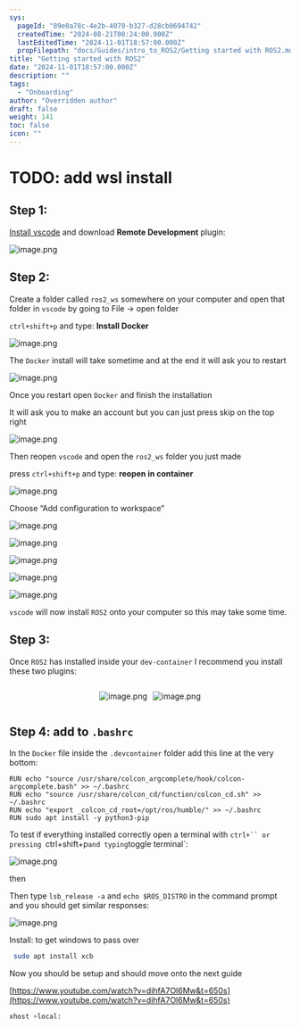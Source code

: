 ```yaml
---
sys:
  pageId: "89e0a78c-4e2b-4070-b327-d28cb0694742"
  createdTime: "2024-08-21T00:24:00.000Z"
  lastEditedTime: "2024-11-01T18:57:00.000Z"
  propFilepath: "docs/Guides/intro_to_ROS2/Getting started with ROS2.md"
title: "Getting started with ROS2"
date: "2024-11-01T18:57:00.000Z"
description: ""
tags:
  - "Onboarding"
author: "Overridden author"
draft: false
weight: 141
toc: false
icon: ""
---
```


# TODO: add wsl install

## Step 1:

[Install vscode](https://code.visualstudio.com/download) and download **Remote Development** plugin:

![image.png](https://prod-files-secure.s3.us-west-2.amazonaws.com/d518164a-d88e-44d1-a4ee-3adb3bd8bce0/efb52993-1881-4a40-b95e-6f020334f022/image.png?X-Amz-Algorithm=AWS4-HMAC-SHA256&X-Amz-Content-Sha256=UNSIGNED-PAYLOAD&X-Amz-Credential=ASIAZI2LB4667NCKNJ4H%2F20250317%2Fus-west-2%2Fs3%2Faws4_request&X-Amz-Date=20250317T150817Z&X-Amz-Expires=3600&X-Amz-Security-Token=IQoJb3JpZ2luX2VjEO%2F%2F%2F%2F%2F%2F%2F%2F%2F%2F%2FwEaCXVzLXdlc3QtMiJHMEUCIQD9YgtbHwT7PKSSZAbTEf4EJ5qn%2Bbk1RMQ0dmfWpYXMCQIgc9j1taX7IFy73Sdg%2FBn%2FBW%2FzRlDgnF3lZmvfUp9sQKwq%2FwMISBAAGgw2Mzc0MjMxODM4MDUiDIP8BqVl8YBpsgHDUircA1RK1D4Z0rQGxB4%2BJxiLKGMkgrde3%2B9jlrOCOpm4sdv1ib86HJtyjY0yclR4FVuqyA0yrkTIwR%2BittvY0wAcqhDZvALdOcLJ7ExuPmUb4wMxSj4D2sshJpdEjbHbpDB0%2BGS4wpFIHDi9ZTNVNj9swY2qs6U6zpb%2FwYWknYmZjYvKAfSxDC%2FQk9OtsSKiU7giIkLtooppuIXbTPe27zUB2JZVhHYM5xGd3UP2gMNi2lTmuuVd9mK1MENs8RfR3%2BEb00QVmAgfG%2BitoxwIT3xt%2Bmy58gm0q3i6D9QKRCqumjbMTFDzmM2xpCfQx1WZ0AAJBNU3zGCR3N2qb59bSHpk0fpB6%2FL2ZylkR5L%2BahK5KDYQBMCffHBGUbcMFsOOtip179I5vCzkxc%2F5awXNGWtV3TwZ2EBXzi1P3N4BO%2FTky%2BskiVKNxxtLtElZ5Vhcgszyztyby4M6nO4Z4ZJqHk7Mpv4FaYqJCR9K%2BMgyAcJnBqnMh8SMjGL%2BWjfjF1qDFKiSq7j4ZvxbWQd22%2FcFuggMdZZPJu1nrwErYcjOxwc6NS9CGCf3T3TrETHPjAf5DFrMmiNtT08X4eQTthOxmhXVrE60S0y7%2FGii%2FumON%2Bf2nLm0DQtaN4tQl%2BK4mcBMMLLq4L4GOqUBEyBwuuJaS4MBzYYSzZXZCz%2B7MV8Fn%2Ftpn4dLET25KL1XgRS%2B9zMwKX2iuOrYQLbPoAEMEtJ3K3wbd%2BGsKgr3duZE3%2BO7p1tjBVOEYW4G16ySZI1BEeEmsCQiE%2B8VoIxMqT0VlHM803wdQvh%2FfnRGJQpy3w46%2F%2FCpfLUBKmccojuMQrl%2FW4ymzL5wUDWaG3nxIUHxeCQBM%2BLIAFmgQgnMBJbbDRJ0&X-Amz-Signature=6047365f0c17a756243fab60af7980d8b241b7b2c9126905ce4208ab946b5821&X-Amz-SignedHeaders=host&x-id=GetObject)

## Step 2:

Create a folder called `ros2_ws` somewhere on your computer and open that folder in `vscode` by going to File → open folder 

`ctrl+shift+p` and type: **Install Docker**

![image.png](https://prod-files-secure.s3.us-west-2.amazonaws.com/d518164a-d88e-44d1-a4ee-3adb3bd8bce0/2269dc0e-1cd5-47ff-bceb-c04ad9b2eab0/image.png?X-Amz-Algorithm=AWS4-HMAC-SHA256&X-Amz-Content-Sha256=UNSIGNED-PAYLOAD&X-Amz-Credential=ASIAZI2LB4667NCKNJ4H%2F20250317%2Fus-west-2%2Fs3%2Faws4_request&X-Amz-Date=20250317T150817Z&X-Amz-Expires=3600&X-Amz-Security-Token=IQoJb3JpZ2luX2VjEO%2F%2F%2F%2F%2F%2F%2F%2F%2F%2F%2FwEaCXVzLXdlc3QtMiJHMEUCIQD9YgtbHwT7PKSSZAbTEf4EJ5qn%2Bbk1RMQ0dmfWpYXMCQIgc9j1taX7IFy73Sdg%2FBn%2FBW%2FzRlDgnF3lZmvfUp9sQKwq%2FwMISBAAGgw2Mzc0MjMxODM4MDUiDIP8BqVl8YBpsgHDUircA1RK1D4Z0rQGxB4%2BJxiLKGMkgrde3%2B9jlrOCOpm4sdv1ib86HJtyjY0yclR4FVuqyA0yrkTIwR%2BittvY0wAcqhDZvALdOcLJ7ExuPmUb4wMxSj4D2sshJpdEjbHbpDB0%2BGS4wpFIHDi9ZTNVNj9swY2qs6U6zpb%2FwYWknYmZjYvKAfSxDC%2FQk9OtsSKiU7giIkLtooppuIXbTPe27zUB2JZVhHYM5xGd3UP2gMNi2lTmuuVd9mK1MENs8RfR3%2BEb00QVmAgfG%2BitoxwIT3xt%2Bmy58gm0q3i6D9QKRCqumjbMTFDzmM2xpCfQx1WZ0AAJBNU3zGCR3N2qb59bSHpk0fpB6%2FL2ZylkR5L%2BahK5KDYQBMCffHBGUbcMFsOOtip179I5vCzkxc%2F5awXNGWtV3TwZ2EBXzi1P3N4BO%2FTky%2BskiVKNxxtLtElZ5Vhcgszyztyby4M6nO4Z4ZJqHk7Mpv4FaYqJCR9K%2BMgyAcJnBqnMh8SMjGL%2BWjfjF1qDFKiSq7j4ZvxbWQd22%2FcFuggMdZZPJu1nrwErYcjOxwc6NS9CGCf3T3TrETHPjAf5DFrMmiNtT08X4eQTthOxmhXVrE60S0y7%2FGii%2FumON%2Bf2nLm0DQtaN4tQl%2BK4mcBMMLLq4L4GOqUBEyBwuuJaS4MBzYYSzZXZCz%2B7MV8Fn%2Ftpn4dLET25KL1XgRS%2B9zMwKX2iuOrYQLbPoAEMEtJ3K3wbd%2BGsKgr3duZE3%2BO7p1tjBVOEYW4G16ySZI1BEeEmsCQiE%2B8VoIxMqT0VlHM803wdQvh%2FfnRGJQpy3w46%2F%2FCpfLUBKmccojuMQrl%2FW4ymzL5wUDWaG3nxIUHxeCQBM%2BLIAFmgQgnMBJbbDRJ0&X-Amz-Signature=dec099b3acb6f4e26ea7772799f83d2476f9426141126cd4845805d1bb5df1da&X-Amz-SignedHeaders=host&x-id=GetObject)

The `Docker` install will take sometime and at the end it will ask you to restart

![image.png](https://prod-files-secure.s3.us-west-2.amazonaws.com/d518164a-d88e-44d1-a4ee-3adb3bd8bce0/ed233f78-be33-4b1f-b89c-9c346c0e961e/image.png?X-Amz-Algorithm=AWS4-HMAC-SHA256&X-Amz-Content-Sha256=UNSIGNED-PAYLOAD&X-Amz-Credential=ASIAZI2LB4667NCKNJ4H%2F20250317%2Fus-west-2%2Fs3%2Faws4_request&X-Amz-Date=20250317T150817Z&X-Amz-Expires=3600&X-Amz-Security-Token=IQoJb3JpZ2luX2VjEO%2F%2F%2F%2F%2F%2F%2F%2F%2F%2F%2FwEaCXVzLXdlc3QtMiJHMEUCIQD9YgtbHwT7PKSSZAbTEf4EJ5qn%2Bbk1RMQ0dmfWpYXMCQIgc9j1taX7IFy73Sdg%2FBn%2FBW%2FzRlDgnF3lZmvfUp9sQKwq%2FwMISBAAGgw2Mzc0MjMxODM4MDUiDIP8BqVl8YBpsgHDUircA1RK1D4Z0rQGxB4%2BJxiLKGMkgrde3%2B9jlrOCOpm4sdv1ib86HJtyjY0yclR4FVuqyA0yrkTIwR%2BittvY0wAcqhDZvALdOcLJ7ExuPmUb4wMxSj4D2sshJpdEjbHbpDB0%2BGS4wpFIHDi9ZTNVNj9swY2qs6U6zpb%2FwYWknYmZjYvKAfSxDC%2FQk9OtsSKiU7giIkLtooppuIXbTPe27zUB2JZVhHYM5xGd3UP2gMNi2lTmuuVd9mK1MENs8RfR3%2BEb00QVmAgfG%2BitoxwIT3xt%2Bmy58gm0q3i6D9QKRCqumjbMTFDzmM2xpCfQx1WZ0AAJBNU3zGCR3N2qb59bSHpk0fpB6%2FL2ZylkR5L%2BahK5KDYQBMCffHBGUbcMFsOOtip179I5vCzkxc%2F5awXNGWtV3TwZ2EBXzi1P3N4BO%2FTky%2BskiVKNxxtLtElZ5Vhcgszyztyby4M6nO4Z4ZJqHk7Mpv4FaYqJCR9K%2BMgyAcJnBqnMh8SMjGL%2BWjfjF1qDFKiSq7j4ZvxbWQd22%2FcFuggMdZZPJu1nrwErYcjOxwc6NS9CGCf3T3TrETHPjAf5DFrMmiNtT08X4eQTthOxmhXVrE60S0y7%2FGii%2FumON%2Bf2nLm0DQtaN4tQl%2BK4mcBMMLLq4L4GOqUBEyBwuuJaS4MBzYYSzZXZCz%2B7MV8Fn%2Ftpn4dLET25KL1XgRS%2B9zMwKX2iuOrYQLbPoAEMEtJ3K3wbd%2BGsKgr3duZE3%2BO7p1tjBVOEYW4G16ySZI1BEeEmsCQiE%2B8VoIxMqT0VlHM803wdQvh%2FfnRGJQpy3w46%2F%2FCpfLUBKmccojuMQrl%2FW4ymzL5wUDWaG3nxIUHxeCQBM%2BLIAFmgQgnMBJbbDRJ0&X-Amz-Signature=3b702cda2216f00ab06798170db64b4835dd6f80c7e262112b73f180cc6534d5&X-Amz-SignedHeaders=host&x-id=GetObject)

Once you restart open `Docker` and finish the installation

It will ask you to make an account but you can just press skip on the top right

![image.png](https://prod-files-secure.s3.us-west-2.amazonaws.com/d518164a-d88e-44d1-a4ee-3adb3bd8bce0/21010ad9-1659-4fd9-9f59-9932a09b2a3d/image.png?X-Amz-Algorithm=AWS4-HMAC-SHA256&X-Amz-Content-Sha256=UNSIGNED-PAYLOAD&X-Amz-Credential=ASIAZI2LB4667NCKNJ4H%2F20250317%2Fus-west-2%2Fs3%2Faws4_request&X-Amz-Date=20250317T150817Z&X-Amz-Expires=3600&X-Amz-Security-Token=IQoJb3JpZ2luX2VjEO%2F%2F%2F%2F%2F%2F%2F%2F%2F%2F%2FwEaCXVzLXdlc3QtMiJHMEUCIQD9YgtbHwT7PKSSZAbTEf4EJ5qn%2Bbk1RMQ0dmfWpYXMCQIgc9j1taX7IFy73Sdg%2FBn%2FBW%2FzRlDgnF3lZmvfUp9sQKwq%2FwMISBAAGgw2Mzc0MjMxODM4MDUiDIP8BqVl8YBpsgHDUircA1RK1D4Z0rQGxB4%2BJxiLKGMkgrde3%2B9jlrOCOpm4sdv1ib86HJtyjY0yclR4FVuqyA0yrkTIwR%2BittvY0wAcqhDZvALdOcLJ7ExuPmUb4wMxSj4D2sshJpdEjbHbpDB0%2BGS4wpFIHDi9ZTNVNj9swY2qs6U6zpb%2FwYWknYmZjYvKAfSxDC%2FQk9OtsSKiU7giIkLtooppuIXbTPe27zUB2JZVhHYM5xGd3UP2gMNi2lTmuuVd9mK1MENs8RfR3%2BEb00QVmAgfG%2BitoxwIT3xt%2Bmy58gm0q3i6D9QKRCqumjbMTFDzmM2xpCfQx1WZ0AAJBNU3zGCR3N2qb59bSHpk0fpB6%2FL2ZylkR5L%2BahK5KDYQBMCffHBGUbcMFsOOtip179I5vCzkxc%2F5awXNGWtV3TwZ2EBXzi1P3N4BO%2FTky%2BskiVKNxxtLtElZ5Vhcgszyztyby4M6nO4Z4ZJqHk7Mpv4FaYqJCR9K%2BMgyAcJnBqnMh8SMjGL%2BWjfjF1qDFKiSq7j4ZvxbWQd22%2FcFuggMdZZPJu1nrwErYcjOxwc6NS9CGCf3T3TrETHPjAf5DFrMmiNtT08X4eQTthOxmhXVrE60S0y7%2FGii%2FumON%2Bf2nLm0DQtaN4tQl%2BK4mcBMMLLq4L4GOqUBEyBwuuJaS4MBzYYSzZXZCz%2B7MV8Fn%2Ftpn4dLET25KL1XgRS%2B9zMwKX2iuOrYQLbPoAEMEtJ3K3wbd%2BGsKgr3duZE3%2BO7p1tjBVOEYW4G16ySZI1BEeEmsCQiE%2B8VoIxMqT0VlHM803wdQvh%2FfnRGJQpy3w46%2F%2FCpfLUBKmccojuMQrl%2FW4ymzL5wUDWaG3nxIUHxeCQBM%2BLIAFmgQgnMBJbbDRJ0&X-Amz-Signature=8f16e04d775e14e6c14e960f4aa2787fd32a43c2486253c6ec9a6230488b1aaf&X-Amz-SignedHeaders=host&x-id=GetObject)

Then reopen `vscode` and open the `ros2_ws` folder you just made

press `ctrl+shift+p` and type: **reopen in container**

![image.png](https://prod-files-secure.s3.us-west-2.amazonaws.com/d518164a-d88e-44d1-a4ee-3adb3bd8bce0/4e93b8c2-41ad-488c-8095-c74205196118/image.png?X-Amz-Algorithm=AWS4-HMAC-SHA256&X-Amz-Content-Sha256=UNSIGNED-PAYLOAD&X-Amz-Credential=ASIAZI2LB4667NCKNJ4H%2F20250317%2Fus-west-2%2Fs3%2Faws4_request&X-Amz-Date=20250317T150817Z&X-Amz-Expires=3600&X-Amz-Security-Token=IQoJb3JpZ2luX2VjEO%2F%2F%2F%2F%2F%2F%2F%2F%2F%2F%2FwEaCXVzLXdlc3QtMiJHMEUCIQD9YgtbHwT7PKSSZAbTEf4EJ5qn%2Bbk1RMQ0dmfWpYXMCQIgc9j1taX7IFy73Sdg%2FBn%2FBW%2FzRlDgnF3lZmvfUp9sQKwq%2FwMISBAAGgw2Mzc0MjMxODM4MDUiDIP8BqVl8YBpsgHDUircA1RK1D4Z0rQGxB4%2BJxiLKGMkgrde3%2B9jlrOCOpm4sdv1ib86HJtyjY0yclR4FVuqyA0yrkTIwR%2BittvY0wAcqhDZvALdOcLJ7ExuPmUb4wMxSj4D2sshJpdEjbHbpDB0%2BGS4wpFIHDi9ZTNVNj9swY2qs6U6zpb%2FwYWknYmZjYvKAfSxDC%2FQk9OtsSKiU7giIkLtooppuIXbTPe27zUB2JZVhHYM5xGd3UP2gMNi2lTmuuVd9mK1MENs8RfR3%2BEb00QVmAgfG%2BitoxwIT3xt%2Bmy58gm0q3i6D9QKRCqumjbMTFDzmM2xpCfQx1WZ0AAJBNU3zGCR3N2qb59bSHpk0fpB6%2FL2ZylkR5L%2BahK5KDYQBMCffHBGUbcMFsOOtip179I5vCzkxc%2F5awXNGWtV3TwZ2EBXzi1P3N4BO%2FTky%2BskiVKNxxtLtElZ5Vhcgszyztyby4M6nO4Z4ZJqHk7Mpv4FaYqJCR9K%2BMgyAcJnBqnMh8SMjGL%2BWjfjF1qDFKiSq7j4ZvxbWQd22%2FcFuggMdZZPJu1nrwErYcjOxwc6NS9CGCf3T3TrETHPjAf5DFrMmiNtT08X4eQTthOxmhXVrE60S0y7%2FGii%2FumON%2Bf2nLm0DQtaN4tQl%2BK4mcBMMLLq4L4GOqUBEyBwuuJaS4MBzYYSzZXZCz%2B7MV8Fn%2Ftpn4dLET25KL1XgRS%2B9zMwKX2iuOrYQLbPoAEMEtJ3K3wbd%2BGsKgr3duZE3%2BO7p1tjBVOEYW4G16ySZI1BEeEmsCQiE%2B8VoIxMqT0VlHM803wdQvh%2FfnRGJQpy3w46%2F%2FCpfLUBKmccojuMQrl%2FW4ymzL5wUDWaG3nxIUHxeCQBM%2BLIAFmgQgnMBJbbDRJ0&X-Amz-Signature=a89c52d2b9254780fbec28b8e9556377cd5cc5fb85089328be7e973f28b61f88&X-Amz-SignedHeaders=host&x-id=GetObject)

Choose “Add configuration to workspace”

![image.png](https://prod-files-secure.s3.us-west-2.amazonaws.com/d518164a-d88e-44d1-a4ee-3adb3bd8bce0/9560b282-5060-4989-ba37-97e7b2c22476/image.png?X-Amz-Algorithm=AWS4-HMAC-SHA256&X-Amz-Content-Sha256=UNSIGNED-PAYLOAD&X-Amz-Credential=ASIAZI2LB4667NCKNJ4H%2F20250317%2Fus-west-2%2Fs3%2Faws4_request&X-Amz-Date=20250317T150817Z&X-Amz-Expires=3600&X-Amz-Security-Token=IQoJb3JpZ2luX2VjEO%2F%2F%2F%2F%2F%2F%2F%2F%2F%2F%2FwEaCXVzLXdlc3QtMiJHMEUCIQD9YgtbHwT7PKSSZAbTEf4EJ5qn%2Bbk1RMQ0dmfWpYXMCQIgc9j1taX7IFy73Sdg%2FBn%2FBW%2FzRlDgnF3lZmvfUp9sQKwq%2FwMISBAAGgw2Mzc0MjMxODM4MDUiDIP8BqVl8YBpsgHDUircA1RK1D4Z0rQGxB4%2BJxiLKGMkgrde3%2B9jlrOCOpm4sdv1ib86HJtyjY0yclR4FVuqyA0yrkTIwR%2BittvY0wAcqhDZvALdOcLJ7ExuPmUb4wMxSj4D2sshJpdEjbHbpDB0%2BGS4wpFIHDi9ZTNVNj9swY2qs6U6zpb%2FwYWknYmZjYvKAfSxDC%2FQk9OtsSKiU7giIkLtooppuIXbTPe27zUB2JZVhHYM5xGd3UP2gMNi2lTmuuVd9mK1MENs8RfR3%2BEb00QVmAgfG%2BitoxwIT3xt%2Bmy58gm0q3i6D9QKRCqumjbMTFDzmM2xpCfQx1WZ0AAJBNU3zGCR3N2qb59bSHpk0fpB6%2FL2ZylkR5L%2BahK5KDYQBMCffHBGUbcMFsOOtip179I5vCzkxc%2F5awXNGWtV3TwZ2EBXzi1P3N4BO%2FTky%2BskiVKNxxtLtElZ5Vhcgszyztyby4M6nO4Z4ZJqHk7Mpv4FaYqJCR9K%2BMgyAcJnBqnMh8SMjGL%2BWjfjF1qDFKiSq7j4ZvxbWQd22%2FcFuggMdZZPJu1nrwErYcjOxwc6NS9CGCf3T3TrETHPjAf5DFrMmiNtT08X4eQTthOxmhXVrE60S0y7%2FGii%2FumON%2Bf2nLm0DQtaN4tQl%2BK4mcBMMLLq4L4GOqUBEyBwuuJaS4MBzYYSzZXZCz%2B7MV8Fn%2Ftpn4dLET25KL1XgRS%2B9zMwKX2iuOrYQLbPoAEMEtJ3K3wbd%2BGsKgr3duZE3%2BO7p1tjBVOEYW4G16ySZI1BEeEmsCQiE%2B8VoIxMqT0VlHM803wdQvh%2FfnRGJQpy3w46%2F%2FCpfLUBKmccojuMQrl%2FW4ymzL5wUDWaG3nxIUHxeCQBM%2BLIAFmgQgnMBJbbDRJ0&X-Amz-Signature=9b907e7eef0f3656bf5b0121e70f9cfd0effe6bfd912de072adde72927837f02&X-Amz-SignedHeaders=host&x-id=GetObject)

![image.png](https://prod-files-secure.s3.us-west-2.amazonaws.com/d518164a-d88e-44d1-a4ee-3adb3bd8bce0/2ee63f81-886b-48e8-a553-dc6e5eac99e4/image.png?X-Amz-Algorithm=AWS4-HMAC-SHA256&X-Amz-Content-Sha256=UNSIGNED-PAYLOAD&X-Amz-Credential=ASIAZI2LB4667NCKNJ4H%2F20250317%2Fus-west-2%2Fs3%2Faws4_request&X-Amz-Date=20250317T150817Z&X-Amz-Expires=3600&X-Amz-Security-Token=IQoJb3JpZ2luX2VjEO%2F%2F%2F%2F%2F%2F%2F%2F%2F%2F%2FwEaCXVzLXdlc3QtMiJHMEUCIQD9YgtbHwT7PKSSZAbTEf4EJ5qn%2Bbk1RMQ0dmfWpYXMCQIgc9j1taX7IFy73Sdg%2FBn%2FBW%2FzRlDgnF3lZmvfUp9sQKwq%2FwMISBAAGgw2Mzc0MjMxODM4MDUiDIP8BqVl8YBpsgHDUircA1RK1D4Z0rQGxB4%2BJxiLKGMkgrde3%2B9jlrOCOpm4sdv1ib86HJtyjY0yclR4FVuqyA0yrkTIwR%2BittvY0wAcqhDZvALdOcLJ7ExuPmUb4wMxSj4D2sshJpdEjbHbpDB0%2BGS4wpFIHDi9ZTNVNj9swY2qs6U6zpb%2FwYWknYmZjYvKAfSxDC%2FQk9OtsSKiU7giIkLtooppuIXbTPe27zUB2JZVhHYM5xGd3UP2gMNi2lTmuuVd9mK1MENs8RfR3%2BEb00QVmAgfG%2BitoxwIT3xt%2Bmy58gm0q3i6D9QKRCqumjbMTFDzmM2xpCfQx1WZ0AAJBNU3zGCR3N2qb59bSHpk0fpB6%2FL2ZylkR5L%2BahK5KDYQBMCffHBGUbcMFsOOtip179I5vCzkxc%2F5awXNGWtV3TwZ2EBXzi1P3N4BO%2FTky%2BskiVKNxxtLtElZ5Vhcgszyztyby4M6nO4Z4ZJqHk7Mpv4FaYqJCR9K%2BMgyAcJnBqnMh8SMjGL%2BWjfjF1qDFKiSq7j4ZvxbWQd22%2FcFuggMdZZPJu1nrwErYcjOxwc6NS9CGCf3T3TrETHPjAf5DFrMmiNtT08X4eQTthOxmhXVrE60S0y7%2FGii%2FumON%2Bf2nLm0DQtaN4tQl%2BK4mcBMMLLq4L4GOqUBEyBwuuJaS4MBzYYSzZXZCz%2B7MV8Fn%2Ftpn4dLET25KL1XgRS%2B9zMwKX2iuOrYQLbPoAEMEtJ3K3wbd%2BGsKgr3duZE3%2BO7p1tjBVOEYW4G16ySZI1BEeEmsCQiE%2B8VoIxMqT0VlHM803wdQvh%2FfnRGJQpy3w46%2F%2FCpfLUBKmccojuMQrl%2FW4ymzL5wUDWaG3nxIUHxeCQBM%2BLIAFmgQgnMBJbbDRJ0&X-Amz-Signature=d8d27559d064433acb40f1b278d1139b80eaacc6be334074e7378750d27516a8&X-Amz-SignedHeaders=host&x-id=GetObject)

![image.png](https://prod-files-secure.s3.us-west-2.amazonaws.com/d518164a-d88e-44d1-a4ee-3adb3bd8bce0/ae1580b2-b048-407e-aed9-b584224a7a04/image.png?X-Amz-Algorithm=AWS4-HMAC-SHA256&X-Amz-Content-Sha256=UNSIGNED-PAYLOAD&X-Amz-Credential=ASIAZI2LB4667NCKNJ4H%2F20250317%2Fus-west-2%2Fs3%2Faws4_request&X-Amz-Date=20250317T150817Z&X-Amz-Expires=3600&X-Amz-Security-Token=IQoJb3JpZ2luX2VjEO%2F%2F%2F%2F%2F%2F%2F%2F%2F%2F%2FwEaCXVzLXdlc3QtMiJHMEUCIQD9YgtbHwT7PKSSZAbTEf4EJ5qn%2Bbk1RMQ0dmfWpYXMCQIgc9j1taX7IFy73Sdg%2FBn%2FBW%2FzRlDgnF3lZmvfUp9sQKwq%2FwMISBAAGgw2Mzc0MjMxODM4MDUiDIP8BqVl8YBpsgHDUircA1RK1D4Z0rQGxB4%2BJxiLKGMkgrde3%2B9jlrOCOpm4sdv1ib86HJtyjY0yclR4FVuqyA0yrkTIwR%2BittvY0wAcqhDZvALdOcLJ7ExuPmUb4wMxSj4D2sshJpdEjbHbpDB0%2BGS4wpFIHDi9ZTNVNj9swY2qs6U6zpb%2FwYWknYmZjYvKAfSxDC%2FQk9OtsSKiU7giIkLtooppuIXbTPe27zUB2JZVhHYM5xGd3UP2gMNi2lTmuuVd9mK1MENs8RfR3%2BEb00QVmAgfG%2BitoxwIT3xt%2Bmy58gm0q3i6D9QKRCqumjbMTFDzmM2xpCfQx1WZ0AAJBNU3zGCR3N2qb59bSHpk0fpB6%2FL2ZylkR5L%2BahK5KDYQBMCffHBGUbcMFsOOtip179I5vCzkxc%2F5awXNGWtV3TwZ2EBXzi1P3N4BO%2FTky%2BskiVKNxxtLtElZ5Vhcgszyztyby4M6nO4Z4ZJqHk7Mpv4FaYqJCR9K%2BMgyAcJnBqnMh8SMjGL%2BWjfjF1qDFKiSq7j4ZvxbWQd22%2FcFuggMdZZPJu1nrwErYcjOxwc6NS9CGCf3T3TrETHPjAf5DFrMmiNtT08X4eQTthOxmhXVrE60S0y7%2FGii%2FumON%2Bf2nLm0DQtaN4tQl%2BK4mcBMMLLq4L4GOqUBEyBwuuJaS4MBzYYSzZXZCz%2B7MV8Fn%2Ftpn4dLET25KL1XgRS%2B9zMwKX2iuOrYQLbPoAEMEtJ3K3wbd%2BGsKgr3duZE3%2BO7p1tjBVOEYW4G16ySZI1BEeEmsCQiE%2B8VoIxMqT0VlHM803wdQvh%2FfnRGJQpy3w46%2F%2FCpfLUBKmccojuMQrl%2FW4ymzL5wUDWaG3nxIUHxeCQBM%2BLIAFmgQgnMBJbbDRJ0&X-Amz-Signature=f8081b8164d7bf37e5ec906e06bbbb00afbf7e0c0f712484718bc3ad8404fa09&X-Amz-SignedHeaders=host&x-id=GetObject)

![image.png](https://prod-files-secure.s3.us-west-2.amazonaws.com/d518164a-d88e-44d1-a4ee-3adb3bd8bce0/53255b28-f75e-430f-b9e3-c0ac8577e42b/image.png?X-Amz-Algorithm=AWS4-HMAC-SHA256&X-Amz-Content-Sha256=UNSIGNED-PAYLOAD&X-Amz-Credential=ASIAZI2LB4667NCKNJ4H%2F20250317%2Fus-west-2%2Fs3%2Faws4_request&X-Amz-Date=20250317T150817Z&X-Amz-Expires=3600&X-Amz-Security-Token=IQoJb3JpZ2luX2VjEO%2F%2F%2F%2F%2F%2F%2F%2F%2F%2F%2FwEaCXVzLXdlc3QtMiJHMEUCIQD9YgtbHwT7PKSSZAbTEf4EJ5qn%2Bbk1RMQ0dmfWpYXMCQIgc9j1taX7IFy73Sdg%2FBn%2FBW%2FzRlDgnF3lZmvfUp9sQKwq%2FwMISBAAGgw2Mzc0MjMxODM4MDUiDIP8BqVl8YBpsgHDUircA1RK1D4Z0rQGxB4%2BJxiLKGMkgrde3%2B9jlrOCOpm4sdv1ib86HJtyjY0yclR4FVuqyA0yrkTIwR%2BittvY0wAcqhDZvALdOcLJ7ExuPmUb4wMxSj4D2sshJpdEjbHbpDB0%2BGS4wpFIHDi9ZTNVNj9swY2qs6U6zpb%2FwYWknYmZjYvKAfSxDC%2FQk9OtsSKiU7giIkLtooppuIXbTPe27zUB2JZVhHYM5xGd3UP2gMNi2lTmuuVd9mK1MENs8RfR3%2BEb00QVmAgfG%2BitoxwIT3xt%2Bmy58gm0q3i6D9QKRCqumjbMTFDzmM2xpCfQx1WZ0AAJBNU3zGCR3N2qb59bSHpk0fpB6%2FL2ZylkR5L%2BahK5KDYQBMCffHBGUbcMFsOOtip179I5vCzkxc%2F5awXNGWtV3TwZ2EBXzi1P3N4BO%2FTky%2BskiVKNxxtLtElZ5Vhcgszyztyby4M6nO4Z4ZJqHk7Mpv4FaYqJCR9K%2BMgyAcJnBqnMh8SMjGL%2BWjfjF1qDFKiSq7j4ZvxbWQd22%2FcFuggMdZZPJu1nrwErYcjOxwc6NS9CGCf3T3TrETHPjAf5DFrMmiNtT08X4eQTthOxmhXVrE60S0y7%2FGii%2FumON%2Bf2nLm0DQtaN4tQl%2BK4mcBMMLLq4L4GOqUBEyBwuuJaS4MBzYYSzZXZCz%2B7MV8Fn%2Ftpn4dLET25KL1XgRS%2B9zMwKX2iuOrYQLbPoAEMEtJ3K3wbd%2BGsKgr3duZE3%2BO7p1tjBVOEYW4G16ySZI1BEeEmsCQiE%2B8VoIxMqT0VlHM803wdQvh%2FfnRGJQpy3w46%2F%2FCpfLUBKmccojuMQrl%2FW4ymzL5wUDWaG3nxIUHxeCQBM%2BLIAFmgQgnMBJbbDRJ0&X-Amz-Signature=7ade1ab611e4793fb5a0775a83ba14ea5488b3876723c1d30c555ecab1c25ce6&X-Amz-SignedHeaders=host&x-id=GetObject)

![image.png](https://prod-files-secure.s3.us-west-2.amazonaws.com/d518164a-d88e-44d1-a4ee-3adb3bd8bce0/7c562767-5af9-4ffb-97d1-327bcdf4ee00/image.png?X-Amz-Algorithm=AWS4-HMAC-SHA256&X-Amz-Content-Sha256=UNSIGNED-PAYLOAD&X-Amz-Credential=ASIAZI2LB4667NCKNJ4H%2F20250317%2Fus-west-2%2Fs3%2Faws4_request&X-Amz-Date=20250317T150817Z&X-Amz-Expires=3600&X-Amz-Security-Token=IQoJb3JpZ2luX2VjEO%2F%2F%2F%2F%2F%2F%2F%2F%2F%2F%2FwEaCXVzLXdlc3QtMiJHMEUCIQD9YgtbHwT7PKSSZAbTEf4EJ5qn%2Bbk1RMQ0dmfWpYXMCQIgc9j1taX7IFy73Sdg%2FBn%2FBW%2FzRlDgnF3lZmvfUp9sQKwq%2FwMISBAAGgw2Mzc0MjMxODM4MDUiDIP8BqVl8YBpsgHDUircA1RK1D4Z0rQGxB4%2BJxiLKGMkgrde3%2B9jlrOCOpm4sdv1ib86HJtyjY0yclR4FVuqyA0yrkTIwR%2BittvY0wAcqhDZvALdOcLJ7ExuPmUb4wMxSj4D2sshJpdEjbHbpDB0%2BGS4wpFIHDi9ZTNVNj9swY2qs6U6zpb%2FwYWknYmZjYvKAfSxDC%2FQk9OtsSKiU7giIkLtooppuIXbTPe27zUB2JZVhHYM5xGd3UP2gMNi2lTmuuVd9mK1MENs8RfR3%2BEb00QVmAgfG%2BitoxwIT3xt%2Bmy58gm0q3i6D9QKRCqumjbMTFDzmM2xpCfQx1WZ0AAJBNU3zGCR3N2qb59bSHpk0fpB6%2FL2ZylkR5L%2BahK5KDYQBMCffHBGUbcMFsOOtip179I5vCzkxc%2F5awXNGWtV3TwZ2EBXzi1P3N4BO%2FTky%2BskiVKNxxtLtElZ5Vhcgszyztyby4M6nO4Z4ZJqHk7Mpv4FaYqJCR9K%2BMgyAcJnBqnMh8SMjGL%2BWjfjF1qDFKiSq7j4ZvxbWQd22%2FcFuggMdZZPJu1nrwErYcjOxwc6NS9CGCf3T3TrETHPjAf5DFrMmiNtT08X4eQTthOxmhXVrE60S0y7%2FGii%2FumON%2Bf2nLm0DQtaN4tQl%2BK4mcBMMLLq4L4GOqUBEyBwuuJaS4MBzYYSzZXZCz%2B7MV8Fn%2Ftpn4dLET25KL1XgRS%2B9zMwKX2iuOrYQLbPoAEMEtJ3K3wbd%2BGsKgr3duZE3%2BO7p1tjBVOEYW4G16ySZI1BEeEmsCQiE%2B8VoIxMqT0VlHM803wdQvh%2FfnRGJQpy3w46%2F%2FCpfLUBKmccojuMQrl%2FW4ymzL5wUDWaG3nxIUHxeCQBM%2BLIAFmgQgnMBJbbDRJ0&X-Amz-Signature=af6a208f037901a1ca156c1d7b508e423ca7243d40f8965eff708ca6a1ff67a7&X-Amz-SignedHeaders=host&x-id=GetObject)

`vscode` will now install `ROS2` onto your computer so this may take some time.

## Step 3:

Once `ROS2` has installed inside your `dev-container` I recommend you install these two plugins:

<div style="display: flex;flex-direction: row; column-gap:10px; max-width: 630px;justify-content: center;">
<div>

![image.png](https://prod-files-secure.s3.us-west-2.amazonaws.com/d518164a-d88e-44d1-a4ee-3adb3bd8bce0/3fc3d550-5a54-4ba1-ba6b-faa01cdb7369/image.png?X-Amz-Algorithm=AWS4-HMAC-SHA256&X-Amz-Content-Sha256=UNSIGNED-PAYLOAD&X-Amz-Credential=ASIAZI2LB4666SQKZP34%2F20250317%2Fus-west-2%2Fs3%2Faws4_request&X-Amz-Date=20250317T150828Z&X-Amz-Expires=3600&X-Amz-Security-Token=IQoJb3JpZ2luX2VjEO%2F%2F%2F%2F%2F%2F%2F%2F%2F%2F%2FwEaCXVzLXdlc3QtMiJHMEUCIB8IlQM9S7f1SLOVRi42NBl1GP4p8yt3d0yyKak61DgzAiEA4wxtLMKLiC9vR06pW2FEtJQWcZ%2FgOAfnXFNEFTd85Psq%2FwMISBAAGgw2Mzc0MjMxODM4MDUiDGOc5DO7Siv0YXbazyrcA1ZMllECHj7G9YkCFHBN1OFPL4AIkuCrvrUCNLCSsQhk7FBLeHgzq%2BSaWsetDj0jD9PTG0wtOirMgzYfH4KY43PZsCPShExIIK3FxyMkoHX5yq3fsZwxuUmnlfD8egNhi1s0pICHze1zmPLSNoq2Q%2BLmhvqpy%2FIu7Fo5XSedaie4gvtBwXmmg7n10bre5dCuEes%2BiNgg3AFldaZ6qQhKQelgPNeIUphIk0yUFEOUqmhpRI%2BCbhNWjqRDXGKMBiXWtoWTo2x42KQh3JJgr%2FEGigwCVUGKG18OUk90haZAmeWeXLp7zxZ14rwFOM0CYONQZC%2FOa9cBg79ss74xyJJF6hLi76LL77JqYevDp5uKvv%2BAGBZ33H7HVG86IHkT2%2Bg8dtercnZsi9uAnkEZrGxQVudK5n6KbEuBSdYCrIZZJGT8scCk%2B6u8Gu8yByOVhhKHLLZ5L6b7DnwYPKmXMlmQLEs0kSSnS4m8JItCTzyrsKckCquS9vUHidcK6w88OAlx3OJtEZ7SEMBSVUFNfV%2B6awll2269GFSuFgmai1q79ewvc1LVxt53l2o4B7rFmrH3NEIBqu9%2BHu2TSjysbNUeV7PJ2aGqtv7hSjk1RrPU7mrMflr1o2OdOCwJrwFhMLDp4L4GOqUBmy9%2BaUhL9Qtx2KfnqvixBEe6mKp5d2jk2hH6fQIbCyp09G73Gqt0p1MkY1K%2B0PNlrsCk1qVmjjk6zAkLFSey8g1kKySyGBW5zUpiOmS6xh6%2BhS65poG5lToEbPckxlUhfMJbw%2Fi1%2FUWJybaoRtHHNk4xGE1aVCzG%2BtAl8qBy3B81WxN5KVIZOv%2BhrYdx%2FeN%2F3pcRwPPoWxo%2Fb%2F7183OM4uL0g9%2FJ&X-Amz-Signature=88847cbf2c23c9168143e2d4c8d5b4fb22b8e81485a538a57fedab5bdeefcb30&X-Amz-SignedHeaders=host&x-id=GetObject)

</div>
<div>

![image.png](https://prod-files-secure.s3.us-west-2.amazonaws.com/d518164a-d88e-44d1-a4ee-3adb3bd8bce0/d994cc66-13c2-4093-a5a3-f84cf4601a82/image.png?X-Amz-Algorithm=AWS4-HMAC-SHA256&X-Amz-Content-Sha256=UNSIGNED-PAYLOAD&X-Amz-Credential=ASIAZI2LB466VKBAT7O2%2F20250317%2Fus-west-2%2Fs3%2Faws4_request&X-Amz-Date=20250317T150828Z&X-Amz-Expires=3600&X-Amz-Security-Token=IQoJb3JpZ2luX2VjEO%2F%2F%2F%2F%2F%2F%2F%2F%2F%2F%2FwEaCXVzLXdlc3QtMiJGMEQCIHDr%2FOJWjHvFsyNZe7xI1WXTrgwBFYuD0HDAVoWbWZM6AiB8lbfx3PV4viujicyHw4wygtdS4OEk%2BhXFquVDHhCNjyr%2FAwhIEAAaDDYzNzQyMzE4MzgwNSIM6m7jywQcJfn439qsKtwDQAcxRM8mhIwQ4EhM84HZX5DTBoMIgiv3hrySehHHqYIHoSC9J1eTwu7LAE6KHPB%2BqZfA7GlHgPyax%2Fix%2F90v6bm6dHEagPIsSQrAftDDB%2FYyrftS9oa1IWkSzYCFL60%2BR4eq0e5%2FcDUgHALAsTe%2BkVIal0odaGfbW6nh6%2B43s96oZ7k44mc8bvsMQBUjm9LhotPta0luDnMZnqAlO%2Bv8mVgmANkdYBcq0nz0BjMk9votTJuuPmUnZ%2FkB72ILXu1zfXamD6QgwzI6dMHu%2F3FWP6au1y9SQlCoiuMeif3%2BdzP0dAo9FdCHqIh89RC5V543ky65OAfhbc5W32bq496esbLsq381TC%2FlSPc7N7M79ibBAyFbND8s0DVHONF6vMVWtC6GuAMcIYV3CLyq4zIbUnaRHI3vcOwX4%2BpyTRzPNRlmc8XASw7K8bli%2B3X%2F%2F9hVaNCXhTHcEFN%2BivfERHfOBhee8CWs27Pu681n6tPqhb0vUA1SbUxcKd9CeY7jpD8ab9x7CcgY5aw1%2BRpmjR8rdncWLqX8hoqhzk0Az32LtOGTon%2B2AK0%2FSUKqPHuvLV0VBpti7%2BWUH0EdISwCwU8jDjJhFVz9%2FDcxYplwb%2BSBKxABK6VJtxF0yNYUHN0wtungvgY6pgFdqOlfLlWtKALVckCCflNlPHFCdeWUP0g8%2FZ7tKDVZ69KhDy8WbZI4rv5OUsSBKOc7WRs0xwM5uK8O7351Cc8c7WtILouIJ0SPElxtbKjved4BTDKFwdKwEENkAC%2B%2BeElf%2BJVsEFX6%2BlK2zbj3eLDL3VeEF5SegSlMkEWuCeCjV4HLDvxxB8tVlqC%2FXowx27XJAIijhc6Mknc4Sy5ZHytUTeUy%2BMnx&X-Amz-Signature=23f61e40757b47ece4f8e0cd6cdfbc9c67b4c2e8247a312ec5d5062a17f26460&X-Amz-SignedHeaders=host&x-id=GetObject)

</div>
</div>

## Step 4: add to `.bashrc`

In the `Docker` file inside the `.devcontainer` folder add this line at the very bottom: 

```docker
RUN echo "source /usr/share/colcon_argcomplete/hook/colcon-argcomplete.bash" >> ~/.bashrc
RUN echo "source /usr/share/colcon_cd/function/colcon_cd.sh" >> ~/.bashrc
RUN echo "export _colcon_cd_root=/opt/ros/humble/" >> ~/.bashrc
RUN sudo apt install -y python3-pip 
```

To test if everything installed correctly open a terminal with `ctrl+`` or pressing `ctrl+shift+p` and typing `toggle terminal`:

![image.png](https://prod-files-secure.s3.us-west-2.amazonaws.com/d518164a-d88e-44d1-a4ee-3adb3bd8bce0/6a4943d8-b04e-4c02-9a58-775f3384d1a5/image.png?X-Amz-Algorithm=AWS4-HMAC-SHA256&X-Amz-Content-Sha256=UNSIGNED-PAYLOAD&X-Amz-Credential=ASIAZI2LB4667NCKNJ4H%2F20250317%2Fus-west-2%2Fs3%2Faws4_request&X-Amz-Date=20250317T150817Z&X-Amz-Expires=3600&X-Amz-Security-Token=IQoJb3JpZ2luX2VjEO%2F%2F%2F%2F%2F%2F%2F%2F%2F%2F%2FwEaCXVzLXdlc3QtMiJHMEUCIQD9YgtbHwT7PKSSZAbTEf4EJ5qn%2Bbk1RMQ0dmfWpYXMCQIgc9j1taX7IFy73Sdg%2FBn%2FBW%2FzRlDgnF3lZmvfUp9sQKwq%2FwMISBAAGgw2Mzc0MjMxODM4MDUiDIP8BqVl8YBpsgHDUircA1RK1D4Z0rQGxB4%2BJxiLKGMkgrde3%2B9jlrOCOpm4sdv1ib86HJtyjY0yclR4FVuqyA0yrkTIwR%2BittvY0wAcqhDZvALdOcLJ7ExuPmUb4wMxSj4D2sshJpdEjbHbpDB0%2BGS4wpFIHDi9ZTNVNj9swY2qs6U6zpb%2FwYWknYmZjYvKAfSxDC%2FQk9OtsSKiU7giIkLtooppuIXbTPe27zUB2JZVhHYM5xGd3UP2gMNi2lTmuuVd9mK1MENs8RfR3%2BEb00QVmAgfG%2BitoxwIT3xt%2Bmy58gm0q3i6D9QKRCqumjbMTFDzmM2xpCfQx1WZ0AAJBNU3zGCR3N2qb59bSHpk0fpB6%2FL2ZylkR5L%2BahK5KDYQBMCffHBGUbcMFsOOtip179I5vCzkxc%2F5awXNGWtV3TwZ2EBXzi1P3N4BO%2FTky%2BskiVKNxxtLtElZ5Vhcgszyztyby4M6nO4Z4ZJqHk7Mpv4FaYqJCR9K%2BMgyAcJnBqnMh8SMjGL%2BWjfjF1qDFKiSq7j4ZvxbWQd22%2FcFuggMdZZPJu1nrwErYcjOxwc6NS9CGCf3T3TrETHPjAf5DFrMmiNtT08X4eQTthOxmhXVrE60S0y7%2FGii%2FumON%2Bf2nLm0DQtaN4tQl%2BK4mcBMMLLq4L4GOqUBEyBwuuJaS4MBzYYSzZXZCz%2B7MV8Fn%2Ftpn4dLET25KL1XgRS%2B9zMwKX2iuOrYQLbPoAEMEtJ3K3wbd%2BGsKgr3duZE3%2BO7p1tjBVOEYW4G16ySZI1BEeEmsCQiE%2B8VoIxMqT0VlHM803wdQvh%2FfnRGJQpy3w46%2F%2FCpfLUBKmccojuMQrl%2FW4ymzL5wUDWaG3nxIUHxeCQBM%2BLIAFmgQgnMBJbbDRJ0&X-Amz-Signature=8067e581c75826a231f7eb645f8e798e5f446d8f1f46059b6bce91db59c9154a&X-Amz-SignedHeaders=host&x-id=GetObject)

then 

Then type `lsb_release -a` and `echo $ROS_DISTRO` in the command prompt and you should get similar responses:

![image.png](https://prod-files-secure.s3.us-west-2.amazonaws.com/d518164a-d88e-44d1-a4ee-3adb3bd8bce0/3e635dec-a805-4e85-8b9e-d000e5b71a4e/image.png?X-Amz-Algorithm=AWS4-HMAC-SHA256&X-Amz-Content-Sha256=UNSIGNED-PAYLOAD&X-Amz-Credential=ASIAZI2LB4667NCKNJ4H%2F20250317%2Fus-west-2%2Fs3%2Faws4_request&X-Amz-Date=20250317T150817Z&X-Amz-Expires=3600&X-Amz-Security-Token=IQoJb3JpZ2luX2VjEO%2F%2F%2F%2F%2F%2F%2F%2F%2F%2F%2FwEaCXVzLXdlc3QtMiJHMEUCIQD9YgtbHwT7PKSSZAbTEf4EJ5qn%2Bbk1RMQ0dmfWpYXMCQIgc9j1taX7IFy73Sdg%2FBn%2FBW%2FzRlDgnF3lZmvfUp9sQKwq%2FwMISBAAGgw2Mzc0MjMxODM4MDUiDIP8BqVl8YBpsgHDUircA1RK1D4Z0rQGxB4%2BJxiLKGMkgrde3%2B9jlrOCOpm4sdv1ib86HJtyjY0yclR4FVuqyA0yrkTIwR%2BittvY0wAcqhDZvALdOcLJ7ExuPmUb4wMxSj4D2sshJpdEjbHbpDB0%2BGS4wpFIHDi9ZTNVNj9swY2qs6U6zpb%2FwYWknYmZjYvKAfSxDC%2FQk9OtsSKiU7giIkLtooppuIXbTPe27zUB2JZVhHYM5xGd3UP2gMNi2lTmuuVd9mK1MENs8RfR3%2BEb00QVmAgfG%2BitoxwIT3xt%2Bmy58gm0q3i6D9QKRCqumjbMTFDzmM2xpCfQx1WZ0AAJBNU3zGCR3N2qb59bSHpk0fpB6%2FL2ZylkR5L%2BahK5KDYQBMCffHBGUbcMFsOOtip179I5vCzkxc%2F5awXNGWtV3TwZ2EBXzi1P3N4BO%2FTky%2BskiVKNxxtLtElZ5Vhcgszyztyby4M6nO4Z4ZJqHk7Mpv4FaYqJCR9K%2BMgyAcJnBqnMh8SMjGL%2BWjfjF1qDFKiSq7j4ZvxbWQd22%2FcFuggMdZZPJu1nrwErYcjOxwc6NS9CGCf3T3TrETHPjAf5DFrMmiNtT08X4eQTthOxmhXVrE60S0y7%2FGii%2FumON%2Bf2nLm0DQtaN4tQl%2BK4mcBMMLLq4L4GOqUBEyBwuuJaS4MBzYYSzZXZCz%2B7MV8Fn%2Ftpn4dLET25KL1XgRS%2B9zMwKX2iuOrYQLbPoAEMEtJ3K3wbd%2BGsKgr3duZE3%2BO7p1tjBVOEYW4G16ySZI1BEeEmsCQiE%2B8VoIxMqT0VlHM803wdQvh%2FfnRGJQpy3w46%2F%2FCpfLUBKmccojuMQrl%2FW4ymzL5wUDWaG3nxIUHxeCQBM%2BLIAFmgQgnMBJbbDRJ0&X-Amz-Signature=611e1fb4fad3744142c5d50beafa3ddd50e8aed330d8505295a13691fc02dedd&X-Amz-SignedHeaders=host&x-id=GetObject)

Install:  to get windows to pass over

```bash
 sudo apt install xcb
```

Now you should be setup and should move onto the next guide 

[https://www.youtube.com/watch?v=dihfA7Ol6Mw&t=650s](https://www.youtube.com/watch?v=dihfA7Ol6Mw&t=650s)

```python
xhost +local:
```
